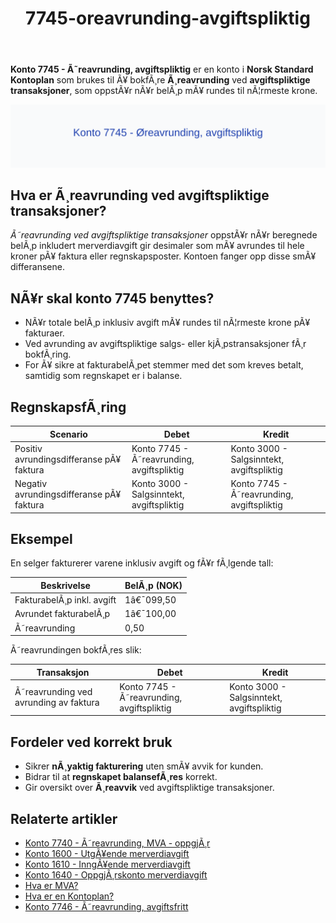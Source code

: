 ﻿---
title: "7745-oreavrunding-avgiftspliktig"
meta_title: "7745-oreavrunding-avgiftspliktig"
meta_description: "**Konto 7745 - Ã˜reavrunding, avgiftspliktig** er en konto i **Norsk Standard Kontoplan** som brukes til Ã¥ bokfÃ¸re **Ã¸reavrunding** ved **avgiftspliktige tra..."
slug: 7745-oreavrunding-avgiftspliktig
type: blog
layout: pages/single
---

**Konto 7745 - Ã˜reavrunding, avgiftspliktig** er en konto i **Norsk Standard Kontoplan** som brukes til Ã¥ bokfÃ¸re **Ã¸reavrunding** ved **avgiftspliktige transaksjoner**, som oppstÃ¥r nÃ¥r belÃ¸p mÃ¥ rundes til nÃ¦rmeste krone.

![Illustrasjon av konto 7745 Ã˜reavrunding, avgiftspliktig](7745-oreavrunding-avgiftspliktig-image.svg)

## Hva er Ã¸reavrunding ved avgiftspliktige transaksjoner?

*Ã˜reavrunding ved avgiftspliktige transaksjoner* oppstÃ¥r nÃ¥r beregnede belÃ¸p inkludert merverdiavgift gir desimaler som mÃ¥ avrundes til hele kroner pÃ¥ faktura eller regnskapsposter. Kontoen fanger opp disse smÃ¥ differansene.

## NÃ¥r skal konto 7745 benyttes?

* NÃ¥r totale belÃ¸p inklusiv avgift mÃ¥ rundes til nÃ¦rmeste krone pÃ¥ fakturaer.
* Ved avrunding av avgiftspliktige salgs- eller kjÃ¸pstransaksjoner fÃ¸r bokfÃ¸ring.
* For Ã¥ sikre at fakturabelÃ¸pet stemmer med det som kreves betalt, samtidig som regnskapet er i balanse.

## RegnskapsfÃ¸ring

| Scenario                                       | Debet                                   | Kredit                                   |
|-----------------------------------------------|-----------------------------------------|------------------------------------------|
| Positiv avrundingsdifferanse pÃ¥ faktura        | Konto 7745 - Ã˜reavrunding, avgiftspliktig | Konto 3000 - Salgsinntekt, avgiftspliktig |
| Negativ avrundingsdifferanse pÃ¥ faktura        | Konto 3000 - Salgsinntekt, avgiftspliktig | Konto 7745 - Ã˜reavrunding, avgiftspliktig |

## Eksempel

En selger fakturerer varene inklusiv avgift og fÃ¥r fÃ¸lgende tall:

| Beskrivelse                    | BelÃ¸p (NOK) |
|--------------------------------|-------------|
| FakturabelÃ¸p inkl. avgift      | 1â€¯099,50    |
| Avrundet fakturabelÃ¸p          | 1â€¯100,00    |
| Ã˜reavrunding                   | 0,50        |

Ã˜reavrundingen bokfÃ¸res slik:

| Transaksjon                                  | Debet                                   | Kredit                                   |
|----------------------------------------------|-----------------------------------------|------------------------------------------|
| Ã˜reavrunding ved avrunding av faktura         | Konto 7745 - Ã˜reavrunding, avgiftspliktig | Konto 3000 - Salgsinntekt, avgiftspliktig |

## Fordeler ved korrekt bruk

* Sikrer **nÃ¸yaktig fakturering** uten smÃ¥ avvik for kunden.
* Bidrar til at **regnskapet balansefÃ¸res** korrekt.
* Gir oversikt over **Ã¸reavvik** ved avgiftspliktige transaksjoner.

## Relaterte artikler

* [Konto 7740 - Ã˜reavrunding, MVA - oppgjÃ¸r](/blogs/kontoplan/7740-oreavrunding-mva-oppgjor "Konto 7740 - Ã˜reavrunding, MVA - oppgjÃ¸r")
* [Konto 1600 - UtgÃ¥ende merverdiavgift](/blogs/kontoplan/1600-utgaende-merverdiavgift "Konto 1600 - UtgÃ¥ende merverdiavgift")
* [Konto 1610 - InngÃ¥ende merverdiavgift](/blogs/kontoplan/1610-inngaaende-merverdiavgift "Konto 1610 - InngÃ¥ende merverdiavgift")
* [Konto 1640 - OppgjÃ¸rskonto merverdiavgift](/blogs/kontoplan/1640-oppgjorskonto-merverdiavgift "Konto 1640 - OppgjÃ¸rskonto merverdiavgift")
* [Hva er MVA?](/blogs/regnskap/hva-er-moms-mva "Hva er MVA? MVA-regnskapsfÃ¸ring og merverdiavgift")
 * [Hva er en Kontoplan?](/blogs/regnskap/hva-er-kontoplan "Hva er en Kontoplan? Komplett Guide til Kontoplaner i Norsk Regnskap")
* [Konto 7746 - Ã˜reavrunding, avgiftsfritt](/blogs/kontoplan/7746-oreavrunding-avgiftsfritt "Konto 7746 - Ã˜reavrunding, avgiftsfritt")
